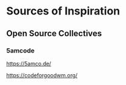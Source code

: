 # Sources of Inspiration

## Open Source Collectives

### 5amcode

https://5amco.de/


https://codeforgoodwm.org/